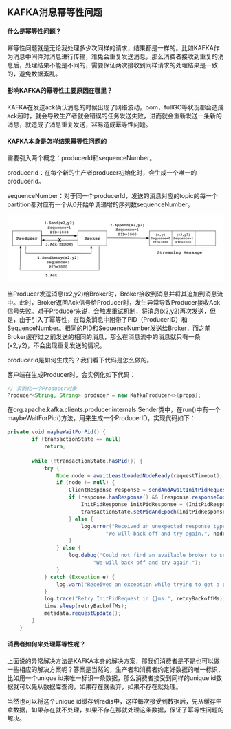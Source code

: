 ## KAFKA消息幂等性问题

#### 什么是幂等性问题？

幂等性问题就是无论我处理多少次同样的请求，结果都是一样的。比如KAFKA作为消息中间件对消息进行传输，难免会重复发送消息，那么消费者接收到重复的消息后，处理结果不能是不同的，需要保证两次接收到同样请求的处理结果是一致的，避免数据紊乱。

#### 影响KAFKA的幂等性主要原因在哪里？

KAFKA在发送ack确认消息的时候出现了网络波动，oom，fullGC等状况都会造成ack超时，就会导致生产者就会错误的任务发送失败，进而就会重新发送一条新的消息，就造成了消息重复发送，容易造成幂等性问题。

#### KAFKA本身是怎样结果幂等性问题的

需要引入两个概念：producerId和sequenceNumber。

producerId：在每个新的生产者producer初始化时，会生成一个唯一的producerId。

sequenceNumber：对于同一个producerId，发送的消息对应的topic的每一个partition都对应有一个从0开始单调递增的序列数sequenceNumber。

![1583902504060](image\1583902504060.png)

当Producer发送消息(x2,y2)给Broker时，Broker接收到消息并将其追加到消息流中。此时，Broker返回Ack信号给Producer时，发生异常导致Producer接收Ack信号失败。对于Producer来说，会触发重试机制，将消息(x2,y2)再次发送，但是，由于引入了幂等性，在每条消息中附带了PID（ProducerID）和SequenceNumber。相同的PID和SequenceNumber发送给Broker，而之前Broker缓存过之前发送的相同的消息，那么在消息流中的消息就只有一条(x2,y2)，不会出现重复发送的情况。

producerId是如何生成的？我们看下代码是怎么做的。

客户端在生成Producer时，会实例化如下代码：

```java
// 实例化一个Producer对象
Producer<String, String> producer = new KafkaProducer<>(props);
```

在org.apache.kafka.clients.producer.internals.Sender类中，在run()中有一个maybeWaitForPid()方法，用来生成一个ProducerID，实现代码如下：

```java
private void maybeWaitForPid() {
        if (transactionState == null)
            return;

        while (!transactionState.hasPid()) {
            try {
                Node node = awaitLeastLoadedNodeReady(requestTimeout);
                if (node != null) {
                    ClientResponse response = sendAndAwaitInitPidRequest(node);
                    if (response.hasResponse() && (response.responseBody() instanceof InitPidResponse)) {
                        InitPidResponse initPidResponse = (InitPidResponse) response.responseBody();
                        transactionState.setPidAndEpoch(initPidResponse.producerId(), initPidResponse.epoch());
                    } else {
                        log.error("Received an unexpected response type for an InitPidRequest from {}. " +
                                "We will back off and try again.", node);
                    }
                } else {
                    log.debug("Could not find an available broker to send InitPidRequest to. " +
                            "We will back off and try again.");
                }
            } catch (Exception e) {
                log.warn("Received an exception while trying to get a pid. Will back off and retry.", e);
            }
            log.trace("Retry InitPidRequest in {}ms.", retryBackoffMs);
            time.sleep(retryBackoffMs);
            metadata.requestUpdate();
        }
    }
```



#### 消费者如何来处理幂等性呢？

上面说的异常解决方法是KAFKA本身的解决方案，那我们消费者是不是也可以做一些相应的解决方案呢？答案是当然的，生产者和消费者约定好数据的唯一标识，比如用一个unique id来唯一标识一条数据，那么消费者接受到同样的unique id数据就可以先从数据库查询，如果存在就丢弃，如果不存在就处理。

当然也可以将这个unique id缓存到redis中，这样每次接受到数据后，先从缓存中拿数据，如果存在就不处理，如果不存在那就处理这条数据，保证了幂等性问题的解决。

